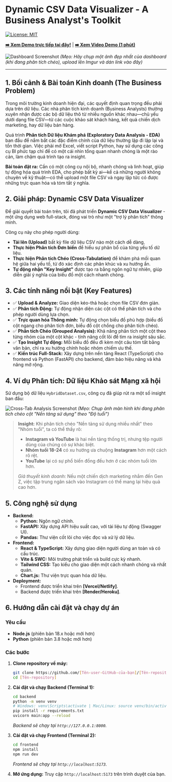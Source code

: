# Dynamic CSV Data Visualizer - A Business Analyst's Toolkit

[![License: MIT](https://img.shields.io/badge/License-MIT-yellow.svg)](https://opensource.org/licenses/MIT)

**[➡️ Xem Demo trực tiếp tại đây!](https://your-live-demo-url.vercel.app/)** | **[➡️ Xem Video Demo (1 phút)](https://your-video-demo-url.com/)**

![Dashboard Screenshot](https://i.imgur.com/your-screenshot-url.png)
*(Mẹo: Hãy chụp một ảnh đẹp nhất của dashboard (khi đang phân tích chéo), upload lên Imgur và dán link vào đây)*

---

## 1. Bối cảnh & Bài toán Kinh doanh (The Business Problem)

Trong môi trường kinh doanh hiện đại, các quyết định quan trọng đều phải dựa trên dữ liệu. Các nhà phân tích kinh doanh (Business Analysts) thường xuyên nhận được các bộ dữ liệu thô từ nhiều nguồn khác nhau—chủ yếu dưới dạng file CSV—từ các cuộc khảo sát khách hàng, kết quả chiến dịch marketing, hay dữ liệu bán hàng.

Quá trình **Phân tích Dữ liệu Khám phá (Exploratory Data Analysis - EDA)** ban đầu để nắm bắt các đặc điểm chính của dữ liệu thường lặp đi lặp lại và tốn thời gian. Việc phải mở Excel, viết script Python, hay sử dụng các công cụ BI phức tạp chỉ để có một cái nhìn tổng quan nhanh chóng là một rào cản, làm chậm quá trình tạo ra insight.

**Bài toán đặt ra:** Cần có một công cụ nội bộ, nhanh chóng và linh hoạt, giúp tự động hóa quá trình EDA, cho phép bất kỳ ai—kể cả những người không chuyên về kỹ thuật—có thể upload một file CSV và ngay lập tức có được những trực quan hóa và tóm tắt ý nghĩa.

## 2. Giải pháp: Dynamic CSV Data Visualizer

Để giải quyết bài toán trên, tôi đã phát triển **Dynamic CSV Data Visualizer** - một ứng dụng web full-stack, đóng vai trò như một "trợ lý phân tích" thông minh.

Công cụ này cho phép người dùng:
*   **Tải lên (Upload)** bất kỳ file dữ liệu CSV nào một cách dễ dàng.
*   **Thực hiện Phân tích Đơn biến** để hiểu sự phân bổ của từng yếu tố dữ liệu.
*   **Thực hiện Phân tích Chéo (Cross-Tabulation)** để khám phá mối quan hệ giữa hai yếu tố, từ đó xác định các phân khúc và xu hướng ẩn.
*   **Tự động nhận "Key Insight"** được tạo ra bằng ngôn ngữ tự nhiên, giúp diễn giải ý nghĩa của biểu đồ một cách nhanh chóng.

## 3. Các tính năng nổi bật (Key Features)

*   ✅ **Upload & Analyze:** Giao diện kéo-thả hoặc chọn file CSV đơn giản.
*   ✅ **Phân tích Động:** Tự động nhận diện các cột có thể phân tích và cho phép người dùng lựa chọn.
*   ✅ **Trực quan hóa Thông minh:** Tự động chọn biểu đồ phù hợp (biểu đồ cột ngang cho phân tích đơn, biểu đồ cột chồng cho phân tích chéo).
*   ✅ **Phân tích Chéo (Grouped Analysis):** Khả năng phân tích một cột theo từng nhóm của một cột khác - tính năng cốt lõi để tìm ra insight sâu sắc.
*   ✅ **Tạo Insight Tự động:** Mỗi biểu đồ đều đi kèm một câu tóm tắt bằng văn bản, chỉ ra xu hướng chính hoặc nhóm chiếm ưu thế.
*   ✅ **Kiến trúc Full-Stack:** Xây dựng trên nền tảng React (TypeScript) cho frontend và Python (FastAPI) cho backend, đảm bảo hiệu năng và khả năng mở rộng.

## 4. Ví dụ Phân tích: Dữ liệu Khảo sát Mạng xã hội

Sử dụng bộ dữ liệu `HybridDataset.csv`, công cụ đã giúp rút ra một số insight ban đầu:

![Cross-Tab Analysis Screenshot](https://i.imgur.com/your-crosstab-screenshot-url.png)
*(Mẹo: Chụp ảnh màn hình khi đang phân tích chéo cột "Nền tảng sử dụng" theo "Độ tuổi")*

> **Insight:** Khi phân tích chéo "Nền tảng sử dụng nhiều nhất" theo "Nhóm tuổi", ta có thể thấy rõ:
> *   **Instagram và YouTube** là hai nền tảng thống trị, nhưng tệp người dùng của chúng có sự khác biệt.
> *   **Nhóm tuổi 18-24** có xu hướng ưa chuộng **Instagram** hơn một cách rõ rệt.
> *   **YouTube** lại có sự phổ biến đồng đều hơn ở các nhóm tuổi lớn hơn.
>
> *Giả thuyết kinh doanh:* Nếu một chiến dịch marketing nhắm đến Gen Z, việc tập trung ngân sách vào Instagram có thể mang lại hiệu quả cao hơn.

## 5. Công nghệ sử dụng

*   **Backend:**
    *   **Python:** Ngôn ngữ chính.
    *   **FastAPI:** Xây dựng API hiệu suất cao, với tài liệu tự động (Swagger UI).
    *   **Pandas:** Thư viện cốt lõi cho việc đọc và xử lý dữ liệu.
*   **Frontend:**
    *   **React & TypeScript:** Xây dựng giao diện người dùng an toàn và có cấu trúc.
    *   **Vite & SWC:** Môi trường phát triển và build cực kỳ nhanh.
    *   **Tailwind CSS:** Tạo kiểu cho giao diện một cách nhanh chóng và nhất quán.
    *   **Chart.js:** Thư viện trực quan hóa dữ liệu.
*   **Deployment:**
    *   Frontend được triển khai trên **[Vercel/Netlify]**.
    *   Backend được triển khai trên **[Render/Heroku]**.

## 6. Hướng dẫn cài đặt và chạy dự án

### Yêu cầu
*   **Node.js** (phiên bản 18.x hoặc mới hơn)
*   **Python** (phiên bản 3.8 hoặc mới hơn)

### Các bước
1.  **Clone repository về máy:**
    ```bash
    git clone https://github.com/[Tên-user-GitHub-của-bạn]/[Tên-repository].git
    cd [Tên-repository]
    ```

2.  **Cài đặt và chạy Backend (Terminal 1):**
    ```bash
    cd backend
    python -m venv venv
    # Windows: venv\Scripts\activate | Mac/Linux: source venv/bin/activate
    pip install -r requirements.txt
    uvicorn main:app --reload
    ```
    *Backend sẽ chạy tại `http://127.0.0.1:8000`.*

3.  **Cài đặt và chạy Frontend (Terminal 2):**
    ```bash
    cd frontend
    npm install
    npm run dev
    ```
    *Frontend sẽ chạy tại `http://localhost:5173`.*

4.  **Mở ứng dụng:**
    Truy cập `http://localhost:5173` trên trình duyệt của bạn.